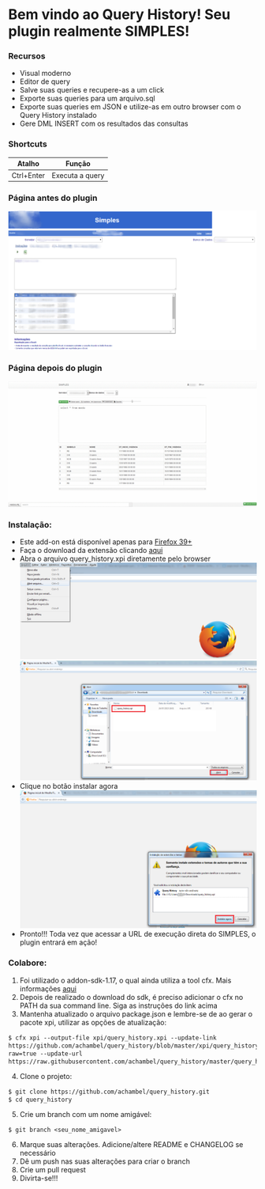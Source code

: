 # Bem vindo ao Query History! Seu plugin realmente SIMPLES!

### Recursos

- Visual moderno
- Editor de query
- Salve suas queries e recupere-as a um click
- Exporte suas queries para um arquivo.sql
- Exporte suas queries em JSON  e utilize-as em outro browser com o Query History instalado
- Gere DML INSERT com os resultados das consultas

### Shortcuts
| Atalho     | Função          |
|------------|-----------------|
| Ctrl+Enter | Executa a query |

### Página antes do plugin
![](data/img/before.png?raw=true)

### Página depois do plugin
![](data/img/demo.gif?raw=true)

### Instalação:

- Este add-on está disponível apenas para [Firefox 39+](https://www.mozilla.org/pt-BR/firefox/new/)
- Faça o download da extensão clicando [aqui](https://github.com/achambel/query_history/blob/master/xpi/query_history.xpi?raw=true)
- Abra o arquivo query_history.xpi diretamente pelo browser
![](data/img/install-step-1.png?raw=true)
![](data/img/install-step-2.png?raw=true)
- Clique no botão instalar agora
![](data/img/install-step-3.png?raw=true)
- Pronto!!! Toda vez que acessar a URL de execução direta do SIMPLES, o plugin entrará em ação!

### Colabore:

1. Foi utilizado o addon-sdk-1.17, o qual ainda utiliza a tool cfx. Mais informações [aqui](https://developer.mozilla.org/en-US/Add-ons/SDK/Tutorials/Installation)
2. Depois de realizado o download do sdk, é preciso adicionar o cfx no PATH da sua command line. Siga as instruções do link acima
3. Mantenha atualizado o arquivo package.json e lembre-se de ao gerar o pacote xpi, utilizar as opções de atualização:
```
$ cfx xpi --output-file xpi/query_history.xpi --update-link https://github.com/achambel/query_history/blob/master/xpi/query_history.xpi?raw=true --update-url https://raw.githubusercontent.com/achambel/query_history/master/query_history.update.rdf
```
4. Clone o projeto:
```
$ git clone https://github.com/achambel/query_history.git
$ cd query_history
```
5. Crie um branch com um nome amigável:
```
$ git branch <seu_nome_amigavel>
```
6. Marque suas alterações. Adicione/altere README e CHANGELOG se necessário
7. Dê um push nas suas alterações para criar o branch
8. Crie um pull request
9. Divirta-se!!!
